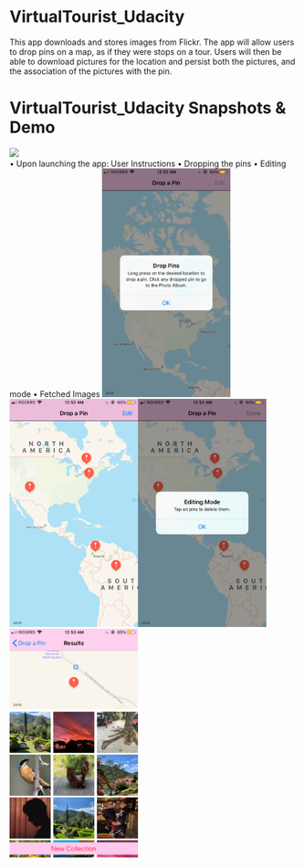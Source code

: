 # VirtualTourist_Udacity
This app downloads and stores images from Flickr. The app will allow users to drop pins on a map, as if they were stops on a tour. Users will then be able to download pictures for the location and persist both the pictures, and the association of the pictures with the pin.
 <br /> 
# VirtualTourist_Udacity Snapshots & Demo
<img src="Photos/Demo.gif" width="225"/> <br/>
• Upon launching the app: User Instructions   • Dropping the pins   • Editing mode   • Fetched Images
<img src="Photos/1.PNG" width="225"/><img src="Photos/2.PNG" width="225"/><img src="Photos/3.PNG" width="225"/><img src="Photos/4.PNG" width="225"/>
